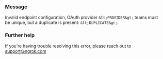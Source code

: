 
### Message
Invalid endpoint configuration, OAuth provider `&lt;PROVIDER&gt;` teams must be unique, but a duplicate is present: `&lt;DUPLICATE&gt;`.

### Further help
If you're having trouble resolving this error, please reach out to [support@ngrok.com](mailto:support@ngrok.com?subject=Help%20with%20ERR_NGROK_1648)

